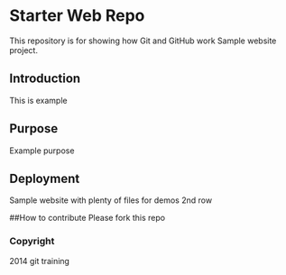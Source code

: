 # Starter Web Repo

This repository is for showing how Git and GitHub work
Sample website project.

## Introduction
This is example 

## Purpose
Example purpose

## Deployment

Sample website with plenty of files for demos
2nd row

##How to contribute
Please fork this repo

### Copyright
2014 git training
